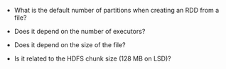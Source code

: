 - What is the default number of partitions when creating an RDD from a file?

- Does it depend on the number of executors?

- Does it depend on the size of the file?

- Is it related to the HDFS chunk size (128 MB on LSD)?